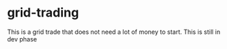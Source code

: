 # grid-trading
This is a grid trade that does not need a lot of money to start.  This is still in dev phase
